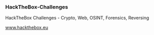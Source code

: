 ### HackTheBox-Challenges
HackTheBox Challenges - Crypto, Web, OSINT, Forensics, Reversing

www.hackthebox.eu
